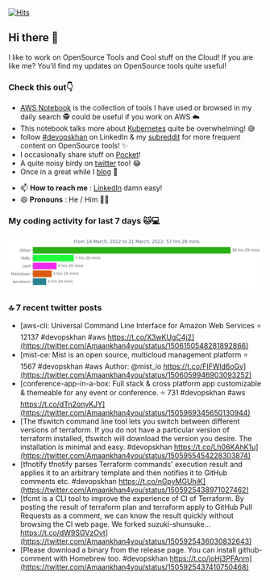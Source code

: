 [![Hits](https://hits.seeyoufarm.com/api/count/incr/badge.svg?url=https%3A%2F%2Fgithub.com%2Fakhan4u%2Fhit-counter&count_bg=%2379C83D&title_bg=%23555555&icon=&icon_color=%23E7E7E7&title=visits&edge_flat=false)](https://hits.seeyoufarm.com)

## Hi there 👋

I like to work on OpenSource Tools and Cool stuff on the Cloud! If you are like me? You'll find my updates on OpenSource tools quite useful!

### Check this out👇

* [AWS Notebook](https://histre.com/public/notebooks/dnllyanu/aws/) is the collection of tools I have used or browsed in my daily search 🕵️ could be useful if you work on AWS ☁️
* This notebook talks more about [Kubernetes](https://histre.com/public/notebooks/6uxdvo3y/kubernetes/) quite be overwhelming! 😅
* follow [#devopskhan](https://www.linkedin.com/feed/hashtag/devopskhan/) on LinkedIn & my [subreddit](https://www.reddit.com/r/devopskhan/) for more frequent content on OpenSource tools! ✨
* I occasionally share stuff on [Pocket](https://getpocket.com/@ej6g8d1dp2829A16a9Tf5d4T6bAMp3d8791rejDe86yem3bm4e14ex4fT4dluk29)!
* A quite noisy birdy on [twitter](https://twitter.com/Amaankhan4you) too! 😂
* Once in a great while I [blog](https://linuxparrot.com/) 😬


- 📫 **How to reach me** : [LinkedIn](https://www.linkedin.com/in/amaan-khan-linux-ninja) damn easy!
- 😄 **Pronouns** : He / Him 🤷‍♂️

### My coding activity for last 7 days 🐱💻

<img src="https://github.com/akhan4u/akhan4u/blob/main/images/stat.svg" alt="Amaan's Wakatime Activity!"/>

### 🔝 7 recent twitter posts
<!-- DEVDOJO:START -->
- [aws-cli: Universal Command Line Interface for Amazon Web Services
⭐️ 12137
#devopskhan #aws
https://t.co/X3wKUgC4j2](https://twitter.com/Amaankhan4you/status/1506150548281892866)
- [mist-ce: Mist is an open source, multicloud management platform
⭐️ 1567
#devopskhan #aws
Author: @mist_io
https://t.co/FIFWld6oGv](https://twitter.com/Amaankhan4you/status/1506059946903093252)
- [conference-app-in-a-box: Full stack &amp; cross platform app customizable &amp; themeable for any event or conference.
⭐️ 731
#devopskhan #aws
https://t.co/dTn2onyKJY](https://twitter.com/Amaankhan4you/status/1505969345650130944)
- [The tfswitch command line tool lets you switch between different versions of terraform. If you do not have a particular version of terraform installed, tfswitch will download the version you desire. The installation is minimal and easy. #devopskhan https://t.co/Lh06KAhK1u](https://twitter.com/Amaankhan4you/status/1505955454228303874)
- [tfnotify tfnotify parses Terraform commands&#39; execution result and applies it to an arbitrary template and then notifies it to GitHub comments etc. #devopskhan https://t.co/nGpyMGUhiK](https://twitter.com/Amaankhan4you/status/1505925438971027462)
- [tfcmt is a CLI tool to improve the experience of CI of Terraform. By posting the result of terraform plan and terraform apply to GitHub Pull Requests as a comment, we can know the result quickly without browsing the CI web page. We forked suzuki-shunsuke… https://t.co/dW9SGVzOvt](https://twitter.com/Amaankhan4you/status/1505925436030832643)
- [Please download a binary from the release page. You can install github-comment with Homebrew too. #devopskhan https://t.co/joHj3PFAnm](https://twitter.com/Amaankhan4you/status/1505925437410750468)
<!-- DEVDOJO:END -->

<!-- ![Amaan's GitHub stats](https://github-readme-stats.vercel.app/api?username=akhan4u&count_private=true&show_icons=true&hide=contribs) -->
